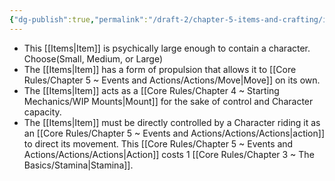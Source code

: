 ```yaml
---
{"dg-publish":true,"permalink":"/draft-2/chapter-5-items-and-crafting/item-property-lists/basic-properties/vehicle/"}
---
```


- This [[Items\|Item]] is psychically large enough to contain a character. Choose(Small, Medium, or Large)
- The [[Items\|Item]] has a form of propulsion that allows it to [[Core Rules/Chapter 5 ~ Events and Actions/Actions/Move\|Move]] on its own.
- The [[Items\|Item]] acts as a [[Core Rules/Chapter 4 ~ Starting Mechanics/WIP Mounts\|Mount]] for the sake of control and Character capacity.
- The [[Items\|Item]] must be directly controlled by a Character riding it as an [[Core Rules/Chapter 5 ~ Events and Actions/Actions/Actions\|action]] to direct its movement. This [[Core Rules/Chapter 5 ~ Events and Actions/Actions/Actions\|Action]] costs 1 [[Core Rules/Chapter 3 ~ The Basics/Stamina\|Stamina]].